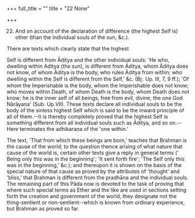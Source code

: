 +++
full_title = ""
title = "22 None"

+++


22. And on account of the declaration of difference (the highest Self is) other (than the individual souls of the sun, &c.).

There are texts which clearly state that the highest

 Self is different from Āditya and the other individual souls: 'He who, dwelling within Aditya (the sun), is different from Āditya, whom Āditya does not know, of whom Āditya is the body, who rules Āditya from within; who dwelling within the Self is different from the Self,' &c. (Br̥. Up. III, 7, 9 ff.); 'Of whom the Imperishable is the body, whom the Imperishable does not know; who moves within Death, of whom Death is the body, whom Death does not know; he is the inner self of all beings, free from evil, divine, the one God Nārāyaṇa' (Sub. Up.VII). These texts declare all individual souls to be the body of the sinless highest Self which is said to be the inward principle of all of them.--It is thereby completely proved that the highest Self is something different from all individual souls such as Āditya, and so on.--Here terminates the adhikaraṇa of the 'one within.'

The text, 'That from which these beings are born,' teaches that Brahman is the cause of the world; to the question thence arising of what nature that cause of the world is, certain other texts give a reply in general terms (' Being only this was in the beginning'; 'It sent forth fire'; 'The Self only this was in the beginning,' &c.); and thereupon it is shown on the basis of the special nature of that cause as proved by the attributes of 'thought' and 'bliss,' that Brahman is different from the pradhāna and the individual souls. The remaining part of this Pāda now is devoted to the task of proving that where such special terms as Ether and the like are used in sections setting forth the creation and government of the world, they designate not the thing-sentient or non-sentient--which is known from ordinary experience, but Brahman as proved so far.


